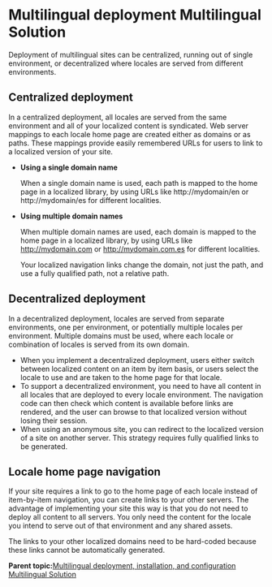 # Multilingual deployment Multilingual Solution

Deployment of multilingual sites can be centralized, running out of single environment, or decentralized where locales are served from different environments.

## Centralized deployment

In a centralized deployment, all locales are served from the same environment and all of your localized content is syndicated. Web server mappings to each locale home page are created either as domains or as paths. These mappings provide easily remembered URLs for users to link to a localized version of your site.

-   **Using a single domain name**

    When a single domain name is used, each path is mapped to the home page in a localized library, by using URLs like http://mydomain/en or http://mydomain/es for different localities.

-   **Using multiple domain names**

    When multiple domain names are used, each domain is mapped to the home page in a localized library, by using URLs like http://mydomain.com or http://mydomain.com.es for different localities.

    Your localized navigation links change the domain, not just the path, and use a fully qualified path, not a relative path.


## Decentralized deployment

In a decentralized deployment, locales are served from separate environments, one per environment, or potentially multiple locales per environment. Multiple domains must be used, where each locale or combination of locales is served from its own domain.

-   When you implement a decentralized deployment, users either switch between localized content on an item by item basis, or users select the locale to use and are taken to the home page for that locale.
-   To support a decentralized environment, you need to have all content in all locales that are deployed to every locale environment. The navigation code can then check which content is available before links are rendered, and the user can browse to that localized version without losing their session.
-   When using an anonymous site, you can redirect to the localized version of a site on another server. This strategy requires fully qualified links to be generated.

## Locale home page navigation

If your site requires a link to go to the home page of each locale instead of item-by-item navigation, you can create links to your other servers. The advantage of implementing your site this way is that you do not need to deploy all content to all servers. You only need the content for the locale you intend to serve out of that environment and any shared assets.

The links to your other localized domains need to be hard-coded because these links cannot be automatically generated.

**Parent topic:**[Multilingual deployment, installation, and configuration Multilingual Solution](../wcm/wcm_mls_install_ovr.md)

